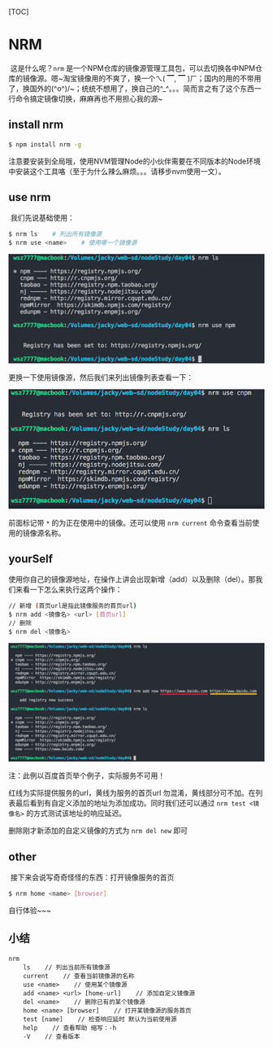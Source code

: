 [TOC]

# NRM

​	这是什么呢？`nrm` 是一个NPM仓库的镜像源管理工具包，可以去切换各中NPM仓库的镜像源。嗯~淘宝镜像用的不爽了，换一个ㄟ( ▔, ▔ )ㄏ；国内的用的不带用了，换国外的\(^o^)/~；统统不想用了，换自己的^_^。。。简而言之有了这个东西一行命令搞定镜像切换，麻麻再也不用担心我的源~

## install nrm

```bash
$ npm install nrm -g
```

注意要安装到全局哦，使用NVM管理Node的小伙伴需要在不同版本的Node环境中安装这个工具咯（至于为什么辣么麻烦。。。请移步nvm使用一文）。

## use nrm

​	我们先说基础使用：

```bash
$ nrm ls	# 列出所有镜像源
$ nrm use <name>	# 使用哪一个镜像源
```

![nrmUse](./assets/nrmUse.png)

更换一下使用镜像源，然后我们来列出镜像列表查看一下：

![nrmUse-2](./assets/nrmUse-2.png)

前面标记带 `*` 的为正在使用中的镜像。还可以使用 `nrm current` 命令查看当前使用的镜像源名称。

## yourSelf

​	使用你自己的镜像源地址，在操作上讲会出现新增（add）以及删除（del）。那我们来看一下怎么来执行这两个操作：

```bash
// 新增 (首页url是指此镜像服务的首页url)
$ nrm add <镜像名> <url> [首页url]
// 删除
$ nrm del <镜像名>
```

![nrmUseAdd](./assets/nrmUseAdd.png)

注：此例以百度首页举个例子，实际服务不可用！

红线为实际提供服务的url，黄线为服务的首页url 勿混淆，黄线部分可不加。在列表最后看到有自定义添加的地址为添加成功。同时我们还可以通过 `nrm test <镜像名>` 的方式测试该地址的响应延迟。

删除刚才新添加的自定义镜像的方式为 `nrm del new` 即可

## other

​	接下来会说写奇奇怪怪的东西：打开镜像服务的首页

```bash
$ nrm home <name> [browser]
```

自行体验~~~

## 小结

```
nrm
	ls    // 列出当前所有镜像源
	current    // 查看当前镜像源的名称
	use <name>    // 使用某个镜像源
	add <name> <url> [home-url]    // 添加自定义镜像源
	del <name>    // 删除已有的某个镜像源
	home <name> [browser]    // 打开某镜像源的服务首页
	test [name]    // 检查响应延时 默认为当前使用源
	help    // 查看帮助 缩写：-h
	-V    // 查看版本
```

